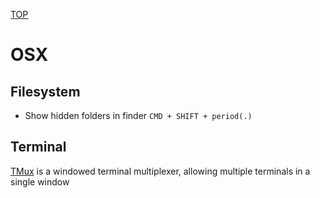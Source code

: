 [TOP](README.md)

# OSX

## Filesystem

* Show hidden folders in finder ```CMD + SHIFT + period(.)```

## Terminal
[TMux](OsTips/tmux.md) is a windowed terminal multiplexer, allowing multiple terminals in a single window
